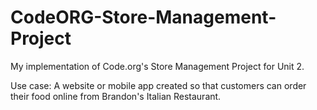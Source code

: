 # CodeORG-Store-Management-Project
My implementation of Code.org's Store Management Project for Unit 2.

Use case: A website or mobile app created so that customers can order their food online from Brandon's Italian Restaurant.
